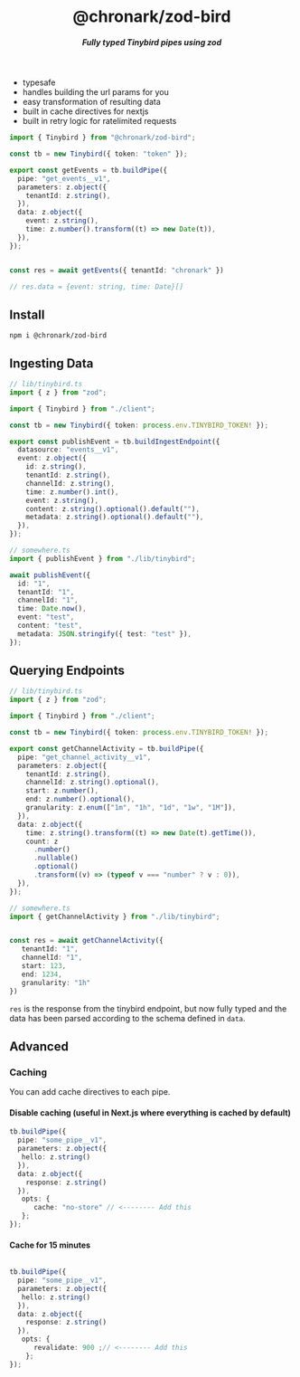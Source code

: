 <div align="center">
    <h1 align="center">@chronark/zod-bird</h1>
    <h5>Fully typed Tinybird pipes using zod</h5>
</div>

<br/>

- typesafe
- handles building the url params for you
- easy transformation of resulting data
- built in cache directives for nextjs
- built in retry logic for ratelimited requests


```ts
import { Tinybird } from "@chronark/zod-bird";

const tb = new Tinybird({ token: "token" });

export const getEvents = tb.buildPipe({
  pipe: "get_events__v1",
  parameters: z.object({
    tenantId: z.string(),
  }),
  data: z.object({
    event: z.string(),
    time: z.number().transform((t) => new Date(t)),
  }),
});


const res = await getEvents({ tenantId: "chronark" })

// res.data = {event: string, time: Date}[]
```

## Install

```
npm i @chronark/zod-bird
```


## Ingesting Data

```ts
// lib/tinybird.ts
import { z } from "zod";

import { Tinybird } from "./client";

const tb = new Tinybird({ token: process.env.TINYBIRD_TOKEN! });

export const publishEvent = tb.buildIngestEndpoint({
  datasource: "events__v1",
  event: z.object({
    id: z.string(),
    tenantId: z.string(),
    channelId: z.string(),
    time: z.number().int(),
    event: z.string(),
    content: z.string().optional().default(""),
    metadata: z.string().optional().default(""),
  }),
});
```

```ts
// somewhere.ts
import { publishEvent } from "./lib/tinybird";

await publishEvent({
  id: "1",
  tenantId: "1",
  channelId: "1",
  time: Date.now(),
  event: "test",
  content: "test",
  metadata: JSON.stringify({ test: "test" }),
});
```



## Querying Endpoints

```ts
// lib/tinybird.ts
import { z } from "zod";

import { Tinybird } from "./client";

const tb = new Tinybird({ token: process.env.TINYBIRD_TOKEN! });

export const getChannelActivity = tb.buildPipe({
  pipe: "get_channel_activity__v1",
  parameters: z.object({
    tenantId: z.string(),
    channelId: z.string().optional(),
    start: z.number(),
    end: z.number().optional(),
    granularity: z.enum(["1m", "1h", "1d", "1w", "1M"]),
  }),
  data: z.object({
    time: z.string().transform((t) => new Date(t).getTime()),
    count: z
      .number()
      .nullable()
      .optional()
      .transform((v) => (typeof v === "number" ? v : 0)),
  }),
});
```

```ts
// somewhere.ts
import { getChannelActivity } from "./lib/tinybird";


const res = await getChannelActivity({
   tenantId: "1",
   channelId: "1",
   start: 123,
   end: 1234,
   granularity: "1h"
})

```
`res` is the response from the tinybird endpoint, but now fully typed and the data has been parsed according to the schema defined in `data`.

## Advanced

### Caching

You can add cache directives to each pipe.


#### Disable caching (useful in Next.js where everything is cached by default)

```ts
tb.buildPipe({
  pipe: "some_pipe__v1",
  parameters: z.object({
   hello: z.string()
  }),
  data: z.object({
    response: z.string()
  }),
   opts: {
      cache: "no-store" // <-------- Add this
   };
});

```

#### Cache for 15 minutes

```ts

tb.buildPipe({
  pipe: "some_pipe__v1",
  parameters: z.object({
   hello: z.string()
  }),
  data: z.object({
    response: z.string()
  }),
   opts: {
      revalidate: 900 ;// <-------- Add this
    };
});
